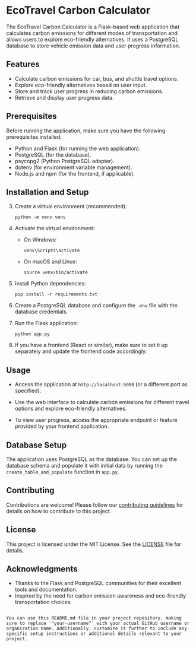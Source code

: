 # EcoTravel Carbon Calculator


The EcoTravel Carbon Calculator
 is a Flask-based web application that calculates carbon emissions for different modes of transportation and allows users to explore eco-friendly alternatives. It uses a PostgreSQL database to store vehicle emission data and user progress information.

## Features

- Calculate carbon emissions for car, bus, and shuttle travel options.
- Explore eco-friendly alternatives based on user input.
- Store and track user progress in reducing carbon emissions.
- Retrieve and display user progress data.

## Prerequisites

Before running the application, make sure you have the following prerequisites installed:

- Python and Flask (for running the web application).
- PostgreSQL (for the database).
- psycopg2 (Python PostgreSQL adapter).
- dotenv (for environment variable management).
- Node.js and npm (for the frontend, if applicable).

## Installation and Setup
3. Create a virtual environment (recommended):

   ```shell
   python -m venv venv
   ```

4. Activate the virtual environment:

   - On Windows:

     ```shell
     venv\Scripts\activate
     ```

   - On macOS and Linux:

     ```shell
     source venv/bin/activate
     ```

5. Install Python dependencies:

   ```shell
   pip install -r requirements.txt
   ```

6. Create a PostgreSQL database and configure the `.env` file with the database credentials.

7. Run the Flask application:

   ```shell
   python app.py
   ```

8. If you have a frontend (React or similar), make sure to set it up separately and update the frontend code accordingly.

## Usage

- Access the application at `http://localhost:5000` (or a different port as specified).

- Use the web interface to calculate carbon emissions for different travel options and explore eco-friendly alternatives.

- To view user progress, access the appropriate endpoint or feature provided by your frontend application.

## Database Setup

The application uses PostgreSQL as the database. You can set up the database schema and populate it with initial data by running the `create_table_and_populate` function in `app.py`.

## Contributing

Contributions are welcome! Please follow our [contributing guidelines](CONTRIBUTING.md) for details on how to contribute to this project.

## License

This project is licensed under the MIT License. See the [LICENSE](LICENSE) file for details.

## Acknowledgments

- Thanks to the Flask and PostgreSQL communities for their excellent tools and documentation.
- Inspired by the need for carbon emission awareness and eco-friendly transportation choices.
```

You can use this README.md file in your project repository, making sure to replace `"your-username"` with your actual GitHub username or organization name. Additionally, customize it further to include any specific setup instructions or additional details relevant to your project.